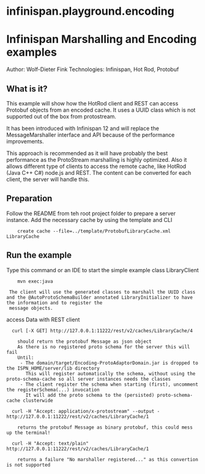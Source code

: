 # infinispan.playground.encoding
Infinispan Marshalling and Encoding examples
===============================

Author: Wolf-Dieter Fink
Technologies: Infinispan, Hot Rod, Protobuf


What is it?
-----------

This example will show how the HotRod client and REST can access Protobuf objects from an encoded cache.
It uses a UUID class which is not supported out of the box from protostream.

It has been introduced with Infinispan 12 and will replace the MessageMarshaller interface and API because of the performance improvements.

This approach is recommended as it will have probably the best performance as the ProtoStream marshalling is highly optimized.
Also it allows different type of clients to access the remote cache, like HotRod (Java C++ C#) node.js and REST.
The content can be converted for each client, the server will handle this.


Preparation
-------------
Follow the README from teh root project folder to prepare a server instance.
Add the necessary cache by using the template and CLI

        create cache --file=../template/ProtobufLibraryCache.xml LibraryCache


Run the example
-------------------------

   Type this command or an IDE to start the simple example class LibraryClient

        mvn exec:java

     The client will use the generated classes to marshall the UUID class and the @AutoProtoSchemaBuilder annotated LibraryInitializer to have the information and to register the 
     message objects.



   access Data with REST client

      curl [-X GET] http://127.0.0.1:11222/rest/v2/caches/LibraryCache/4

        should return the protobuf Message as json object
        As there is no registered proto schema for the server this will fail
        Until:
         - The domain/target/Encoding-ProtoAdaptorDomain.jar is dropped to the ISPN_HOME/server/lib directory
           This will register automatically the schema, without using the proto-schema-cache so all server instances needs the classes
         - The client register the schema when starting (first), uncomment the registerSchema(...) invocation
           It will add the proto schema to the (persisted) proto-schema-cache clusterwide

      curl -H "Accept: application/x-protostream" --output -  http://127.0.0.1:11222/rest/v2/caches/LibraryCache/1

        returns the protobuf Message as binary protobuf, this could mess up the terminal!

      curl -H "Accept: text/plain" http://127.0.0.1:11222/rest/v2/caches/LibraryCache/1

        returns a failure "No marshaller registered..." as this convertion is not supported
